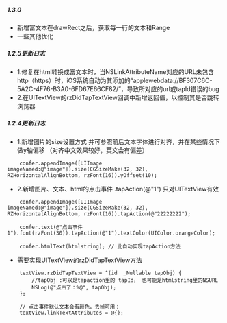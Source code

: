 ##### 1.3.0
* 新增富文本在drawRect之后，获取每一行的文本和Range 
* 一些其他优化


##### 1.2.5更新日志
* 1.修复在html转换成富文本时，当NSLinkAttributeName对应的URL未包含http（https）时，iOS系统自动为其添加的“applewebdata://BF307C6C-5A2C-4F76-B3A0-6FD67E66CF82/”，导致所对应的url或tapId错误的bug
* 2.在UITextView的rzDidTapTextView回调中新增返回值，以控制其是否跳转浏览器



##### 1.2.4更新日志

* 1.新增图片的size设置方式 并可参照前后文本字体进行对齐，并在某些情况下做y轴偏移 （对齐中文效果较好，英文会有偏差）
```
	confer.appendImage([UIImage imageNamed:@"image"]).size(CGSizeMake(32, 32), RZHorizontalAlignBottom, rzFont(16)).yOffset(10);
```


* 2.新增图片、文本、html的点击事件 .tapAction(@"1") 只对UITextView有效
```
	confer.appendImage([UIImage imageNamed:@"image"]).size(CGSizeMake(32, 32), RZHorizontalAlignBottom, rzFont(16)).tapAction(@"22222222");

	confer.text(@"点击事件1").font(rzFont(30)).tapAction(@"1").textColor(UIColor.orangeColor);

	confer.htmlText(htmlstring); // 此自动实现tapAction方法
```
* 需要实现UITextView的rzDidTapTextView方法
```
    textView.rzDidTapTextView = ^(id  _Nullable tapObj) {
        //tapObj :可以是tapaction里的 tapId， 也可能是htmlstring里的NSURL
        NSLog(@"点击了：%@", tapObj);
    };
```

``` 
    // 点击事件默认文本会有颜色，去掉可用：
    textView.linkTextAttributes = @{};
```
